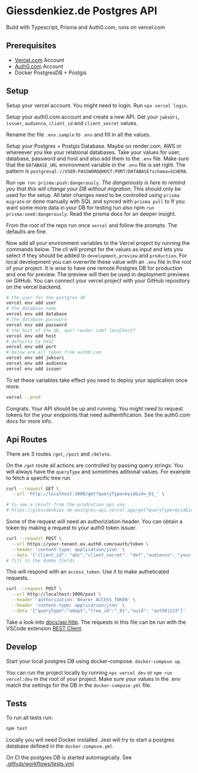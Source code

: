 # Giessdenkiez.de Postgres API

Build with Typescript, Prisma and Auth0.com, runs on vercel.com

## Prerequisites

- [Vercel.com](https://vercel.com) Account
- [Auth0.com](https://auth0.com) Account
- Docker PostgresDB + Postgis

## Setup 


Setup your vercel account. You might need to login. Run `npx vercel login`.

Setup your auth0.com account and create a new API. Get your `jwksUri`, `issuer`, `audience`, `client_id` and `client_secret` values.

Rename the file `.env.sample` to `.env` and fill in all the values.

Setup your Postgres + Postgis Database. Maybe on render.com, AWS or whereever you like your relational databases. Take your values for user, database, password and host and also add them to the `.env` file. Make sure that the `DATABASE_URL` environment variable in the `.env` file is set right. The pattern is `postgresql://USER:PASSWORD@HOST:PORT/DATABASE?schema=SCHEMA`.


Run `npm run prisma:push:dangerously`. *The dangerously is here to remind you that this will change your DB without migration.* This should only be used for the setup. All later changes need to be controlled using `prisma migrate` or done manually with SQL and synced with `prisma pull` to 
If you want some more data in your DB for testing run also npm `run prisma:seed:dangerously`. Read the prisma docs for an deeper insight.

From the root of the repo run once `vercel` and follow the prompts. The defaults are fine.

Now add all your environment variables to the Vercel project by running the commands below. The cli will prompt for the values as input and lets you select if they should be added to `development`, `preview` and `production`. For local development you can overwrite these value with an `.env` file in the root of your project. It is wise to have one remote Postgres DB for production and one for preview. The preview will then be used in deployment previews on GitHub. You can connect your vercel project with your GitHub repository on the vercel backend.

```bash
# the user for the postgres db
vercel env add user
# the database name
vercel env add database
# the database password
vercel env add password
# the host of the db, aws? render.com? localhost?
vercel env add host
# defaults to 5432
vercel env add port
# below are all taken from auth0.com
vercel env add jwksuri
vercel env add audience
vercel env add issuer
```

To let these variables take effect you need to deploy your application once more.

```bash
vercel --prod
```

Congrats. Your API should be up and running. You might need to request tokens for the your endpoints that need authentification. See the auth0.com docs for more info.

## Api Routes

There are 3 routes `/get`, `/post` and `/delete`.

On the `/get` route all actions are controlled by passing query strings. You will always have the `queryType` and sometimes aditional values. For example to fetch a specific tree run

```bash
curl --request GET \
  --url 'http://localhost:3000/get?queryType=byid&id=_01_' \

# to see a result from the prodcution api use
# https://giessdenkiez-de-postgres-api.vercel.app/get?queryType=byid&id=_0001wka6l
```

Some of the request will need an authoriziation header. You can obtain a token by making a request to your auth0 token issuer.

```bash
curl --request POST \
  --url https://your-tenant.eu.auth0.com/oauth/token \
  --header 'content-type: application/json' \
  --data '{"client_id": "abc","client_secret": "def","audience": "your-audience","grant_type": "client_credentials"}'
# fill in the dummy fields
```

This will respond with an `access_token`. Use it to make autheticated requests.

```bash
curl --request POST \
  --url http://localhost:3000/post \
  --header 'authorization: Bearer ACCESS_TOKEN' \
  --header 'content-type: application/json' \
  --data '{"queryType":"adopt","tree_id":"_01","uuid": "auth0|123"}'
```

Take a look into [docs/api.http](./docs/api.http). The requests in this file can be run with the VSCode extension [REST Client](https://marketplace.visualstudio.com/items?itemName=humao.rest-client).


## Develop

Start your local postgres DB using docker-compose. `docker-compose up`.

You can run the project locally by running `npx vercel dev` or `npm run vercel:dev` in the root of your project. Make sure your values in the .env match the settings for the DB in the `docker-compose.yml` file.


## Tests

To run all tests run:

```bash
npm test
```

Locally you will need Docker installed. Jest will try to start a postgres database defined in the `docker-compose.yml`.

On CI the postgres DB is started automagically. See [.github/workflows/tests.yml](.github/workflows/tests.yml)

<!-- redeploy dev 2021-03-15 16:00:51 -->

